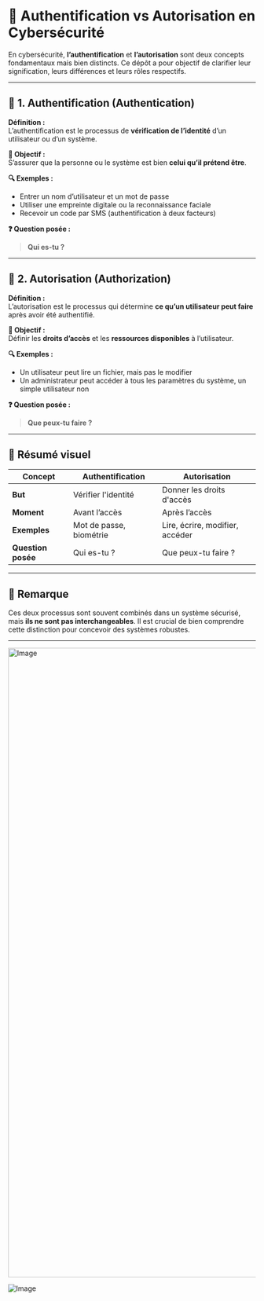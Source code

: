 # 🔐 Authentification vs Autorisation en Cybersécurité

En cybersécurité, **l’authentification** et **l’autorisation** sont deux concepts fondamentaux mais bien distincts. Ce dépôt a pour objectif de clarifier leur signification, leurs différences et leurs rôles respectifs.

---

## 🧾 1. Authentification (Authentication)

**Définition :**  
L’authentification est le processus de **vérification de l’identité** d’un utilisateur ou d’un système.

**🎯 Objectif :**  
S’assurer que la personne ou le système est bien **celui qu’il prétend être**.

**🔍 Exemples :**
- Entrer un nom d’utilisateur et un mot de passe
- Utiliser une empreinte digitale ou la reconnaissance faciale
- Recevoir un code par SMS (authentification à deux facteurs)

**❓ Question posée :**  
> **Qui es-tu ?**

---

## 🛂 2. Autorisation (Authorization)

**Définition :**  
L’autorisation est le processus qui détermine **ce qu’un utilisateur peut faire** après avoir été authentifié.

**🎯 Objectif :**  
Définir les **droits d’accès** et les **ressources disponibles** à l’utilisateur.

**🔍 Exemples :**
- Un utilisateur peut lire un fichier, mais pas le modifier
- Un administrateur peut accéder à tous les paramètres du système, un simple utilisateur non

**❓ Question posée :**  
> **Que peux-tu faire ?**

---

## 🧩 Résumé visuel

| **Concept**         | **Authentification**            | **Autorisation**                     |
|---------------------|----------------------------------|--------------------------------------|
| **But**             | Vérifier l'identité              | Donner les droits d'accès            |
| **Moment**          | Avant l’accès                    | Après l’accès                        |
| **Exemples**        | Mot de passe, biométrie          | Lire, écrire, modifier, accéder      |
| **Question posée**  | Qui es-tu ?                      | Que peux-tu faire ?                  |

---

## 📌 Remarque

Ces deux processus sont souvent combinés dans un système sécurisé, mais **ils ne sont pas interchangeables**. Il est crucial de bien comprendre cette distinction pour concevoir des systèmes robustes.

---
<img width="1282" alt="Image" src="https://github.com/user-attachments/assets/75f6fb3b-f00f-4adf-a0f8-ca28d1093f08" />

![Image](https://github.com/user-attachments/assets/de61db0e-3c6d-49cc-8cfd-833ac1273dd6)

